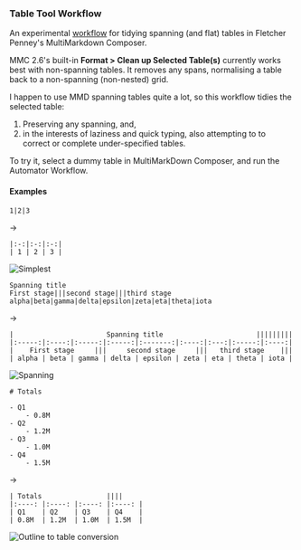### Table Tool Workflow ###


An experimental [workflow](https://github.com/RobTrew/tree-tools/blob/master/Plain%20text%20outlines%20and%20tables/mmd%20-%20TableTool.workflow.zip?raw=true) for tidying spanning (and flat) tables in Fletcher Penney's MultiMarkdown Composer.

MMC 2.6's built-in **Format > Clean up Selected Table(s)** currently works best with non-spanning tables. It removes any spans, normalising a table back to a non-spanning (non-nested) grid.

I happen to use MMD spanning tables quite a lot, so this workflow tidies the selected table:

1. Preserving any spanning, and, 
2. in the interests of laziness and quick typing, also attempting to to correct or complete under-specified tables.

To try it, select a dummy table in MultiMarkDown Composer, and run the Automator Workflow.

#### Examples ####


    1|2|3

→

    |:-:|:-:|:-:|  
    | 1 | 2 | 3 | 

![Simplest](https://github.com/RobTrew/tree-tools/blob/master/Plain%20text%20outlines%20and%20tables/Simple.png?raw=true)

    Spanning title
    First stage|||second stage|||third stage
    alpha|beta|gamma|delta|epsilon|zeta|eta|theta|iota

→

    |                       Spanning title                       |||||||||  
    |:-----:|:----:|:-----:|:-----:|:-------:|:----:|:---:|:-----:|:----:|  
    |    First stage     |||     second stage     |||   third stage    |||  
    | alpha | beta | gamma | delta | epsilon | zeta | eta | theta | iota |

![Spanning](https://github.com/RobTrew/tree-tools/blob/master/Plain%20text%20outlines%20and%20tables/Span.png?raw=true)

    # Totals

    - Q1
	    - 0.8M
    - Q2
	    - 1.2M
    - Q3
	    - 1.0M
    - Q4
	    - 1.5M

→

    | Totals				||||  
    |:----:	|:----:	|:----:	|:----:	|  
    | Q1	| Q2	| Q3	| Q4	|  
    | 0.8M	| 1.2M	| 1.0M	| 1.5M	|  


![Outline to table conversion](https://raw.github.com/RobTrew/tree-tools/master/Plain%20text%20outlines%20and%20tables/Outline2Table.png)
